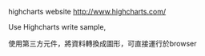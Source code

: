 highcharts website
http://www.highcharts.com/

Use Highcharts write sample,

使用第三方元件，將資料轉換成圖形，可直接運行於browser  